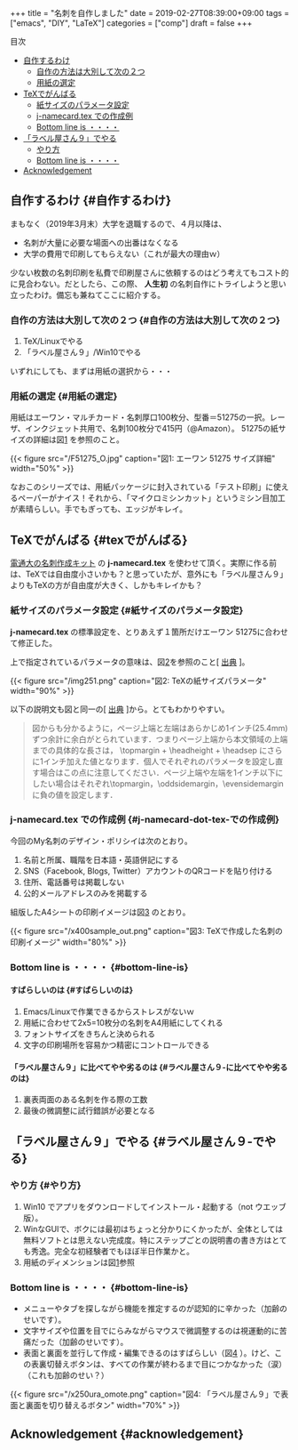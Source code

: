 +++
title = "名刺を自作しました"
date = 2019-02-27T08:39:00+09:00
tags = ["emacs", "DIY", "LaTeX"]
categories = ["comp"]
draft = false
+++

<div class="ox-hugo-toc toc">
<div></div>

<div class="heading">&#30446;&#27425;</div>

- [自作するわけ](#自作するわけ)
    - [自作の方法は大別して次の２つ](#自作の方法は大別して次の２つ)
    - [用紙の選定](#用紙の選定)
- [TeXでがんばる](#texでがんばる)
    - [紙サイズのパラメータ設定](#紙サイズのパラメータ設定)
    - [j-namecard.tex での作成例](#j-namecard-dot-tex-での作成例)
    - [Bottom line is ・・・・](#bottom-line-is)
- [「ラベル屋さん９」でやる](#ラベル屋さん９-でやる)
    - [やり方](#やり方)
    - [Bottom line is ・・・・](#bottom-line-is)
- [Acknowledgement](#acknowledgement)

</div>
<!--endtoc-->



## 自作するわけ {#自作するわけ}

まもなく（2019年3月末）大学を退職するので、４月以降は、

-   名刺が大量に必要な場面への出番はなくなる
-   大学の費用で印刷してもらえない（これが最大の理由ｗ）

少ない枚数の名刺印刷を私費で印刷屋さんに依頼するのはどう考えてもコスト的に見合わない。だとしたら、この際、 ****人生初**** の名刺自作にトライしようと思い立ったわけ。備忘も兼ねてここに紹介する。


### 自作の方法は大別して次の２つ {#自作の方法は大別して次の２つ}

1.  TeX/Linuxでやる
2.  「ラベル屋さん９」/Win10でやる

いずれにしても、まずは用紙の選択から・・・


### 用紙の選定 {#用紙の選定}

用紙はエーワン・マルチカード・名刺厚口100枚分、型番＝51275の一択。レーザ、インクジェット共用で、名刺100枚分で415円（@Amazon）。
51275の紙サイズの詳細は図[1](#orgb52e483) を参照のこと。

<a id="orgb52e483"></a>

{{< figure src="/F51275_O.jpg" caption="&#22259;1:  エーワン 51275 サイズ詳細" width="50%" >}}

なおこのシリーズでは、用紙パッケージに封入されている「テスト印刷」に使えるペーパーがナイス！それから、「マイクロミシンカット」というミシン目加工が素晴らしい。手でもぎっても、エッジがキレイ。


## TeXでがんばる {#texでがんばる}

[電通大の名刺作成キット](http://www.w3-4f5f.ee.uec.ac.jp/nameCard/) の ****j-namecard.tex**** を使わせて頂く。実際に作る前は、TeXでは自由度小さいかも？と思っていたが、意外にも「ラベル屋さん９」よりもTeXの方が自由度が大きく、しかもキレイかも？


### 紙サイズのパラメータ設定 {#紙サイズのパラメータ設定}

****j-namecard.tex**** の標準設定を、とりあえず１箇所だけエーワン 51275に合わせて修正した。

上で指定されているパラメータの意味は、図[2](#orgae3c7e5)を参照のこと[ [出典](http://cns-guide.sfc.keio.ac.jp/2001/11/5/1.html) ]。

<a id="orgae3c7e5"></a>

{{< figure src="/img251.png" caption="&#22259;2:  TeXの紙サイズパラメータ" width="90%" >}}

以下の説明文も図と同一の[ [出典](http://cns-guide.sfc.keio.ac.jp/2001/11/5/1.html) ]から。とてもわかりやすい。

> 図からも分かるように，ページ上端と左端はあらかじめ1インチ(25.4mm)ずつ余計に余白がとられています．つまりページ上端から本文領域の上端までの具体的な長さは， \topmargin + \headheight + \headsep にさらに1インチ加えた値となります．個人でそれぞれのパラメータを設定し直す場合はこの点に注意してください．ページ上端や左端を1インチ以下にしたい場合はそれぞれ\topmargin，\oddsidemargin，\evensidemarginに負の値を設定します．


### j-namecard.tex での作成例 {#j-namecard-dot-tex-での作成例}

今回のMy名刺のデザイン・ポリシイは次のとおり。

1.  名前と所属、職階を日本語・英語併記にする
2.  SNS（Facebook, Blogs, Twitter）アカウントのQRコードを貼り付ける
3.  住所、電話番号は掲載しない
4.  公的メールアドレスのみを掲載する

組版したA4シートの印刷イメージは図[3](#org1391677) のとおり。

<a id="org1391677"></a>

{{< figure src="/x400sample_out.png" caption="&#22259;3:  TeXで作成した名刺の印刷イメージ" width="80%" >}}


### Bottom line is ・・・・ {#bottom-line-is}


#### すばらしいのは {#すばらしいのは}

1.  Emacs/Linuxで作業できるからストレスがないｗ
2.  用紙に合わせて2x5=10枚分の名刺をA4用紙にしてくれる
3.  フォントサイズをきちんと決められる
4.  文字の印刷場所を容易かつ精密にコントロールできる


#### 「ラベル屋さん９」に比べてやや劣るのは {#ラベル屋さん９-に比べてやや劣るのは}

1.  裏表両面のある名刺を作る際の工数
2.  最後の微調整に試行錯誤が必要となる


## 「ラベル屋さん９」でやる {#ラベル屋さん９-でやる}


### やり方 {#やり方}

1.  Win10 でアプリをダウンロードしてインストール・起動する（not ウエッブ版）。
2.  WinなGUIで、ボクには最初はちょっと分かりにくかったが、全体としては無料ソフトとは思えない完成度。特にステップごとの説明書の書き方はとても秀逸。完全な初経験者でもほぼ半日作業かと。
3.  用紙のディメンションは図[1](#orgb52e483)参照


### Bottom line is ・・・・ {#bottom-line-is}

-   メニューやタブを探しながら機能を推定するのが認知的に辛かった（加齢のせいです）。
-   文字サイズや位置を目でにらみながらマウスで微調整するのは視運動的に苦痛だった（加齢のせいです）。
-   表面と裏面を並行して作成・編集できるのはすばらしい（図[4](#org6ae0ff7) ）。けど、この表裏切替えボタンは、すべての作業が終わるまで目につかなかった（涙）（これも加齢のせい？）

<a id="org6ae0ff7"></a>

{{< figure src="/x250ura_omote.png" caption="&#22259;4:  「ラベル屋さん９」で表面と裏面を切り替えるボタン" width="70%" >}}


## Acknowledgement {#acknowledgement}